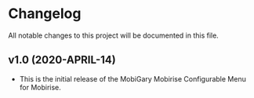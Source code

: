 # Changelog

All notable changes to this project will be documented in this file.

## v1.0 (2020-APRIL-14)

- This is the initial release of the MobiGary Mobirise Configurable Menu for Mobirise.

